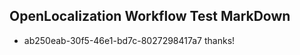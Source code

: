 ## OpenLocalization Workflow Test MarkDown
* ab250eab-30f5-46e1-bd7c-8027298417a7 thanks!

<!--HONumber=Jul16_HO3-->


